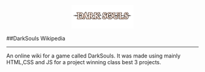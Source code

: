 <p align="center"><img width=32.5% src="https://github.com/AhmadRazaJamal/DarkSouls_Wiki/blob/master/READMElogo.png"></p>

##DarkSouls Wikipedia

________

An online wiki for a game called DarkSouls. It was made using mainly HTML,CSS and JS for a project winning class best 3 projects.  
